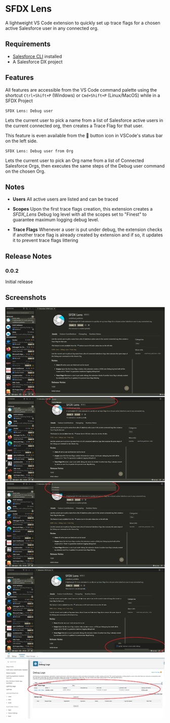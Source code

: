 # SFDX Lens

A lightweight VS Code extension to quickly set up trace flags for a chosen active Salesforce user in any connected org.

## Requirements

- [Salesforce CLI](https://developer.salesforce.com/tools/sfdxcli) installed
- A Salesforce DX project

## Features

All features are accessible from the VS Code command palette using the shortcut `Ctrl+Shift+P` (Windows) or `Cmd+Shift+P` (Linux/MacOS) while in a SFDX Project

`SFDX Lens: Debug user`

Lets the current user to pick a name from a list of Salesforce active users in the current connected org, then creates a Trace Flag for that user.

This feature is even available from the 🔎 button icon in VSCode's status bar on the left side.

`SFDX Lens: Debug user from Org`

Lets the current user to pick an Org name from a list of Connected Salesforce Orgs, then executes the same steps of the Debug user command on the chosen Org.

## Notes

- **Users** All active users are listed and can be traced

- **Scopes** Upon the first trace flags creation, this extension creates a *SFDX_Lens* Debug log level with all the scopes set to "Finest" to guarantee maximum logging debug level.

- **Trace Flags** Whenever a user is put under debug, the extension checks if another trace flag is already created by extension and if so, it updates it to prevent trace flags littering

## Release Notes

### 0.0.2

Initial release

## Screenshots

![](images/screen.png)
![](images/screen1.png)
![](images/screen2.png)
![](images/screen3.png)
![](images/screen4.png)
